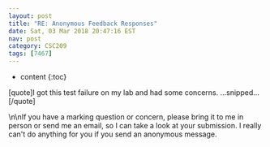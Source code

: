 ```yaml
---
layout: post
title: "RE: Anonymous Feedback Responses"
date: Sat, 03 Mar 2018 20:47:16 EST
nav: post
category: CSC209
tags: [7467]
---
```


* content
{:toc}

[quote]I got this test failure on my lab and had some concerns. ...snipped...[/quote]
<!-- more -->
<p>\n\nIf you have a marking question or concern, please bring it to me in person or send me an email, so I can take a look at your submission. I really can't do anything for you if you send an anonymous message.</p>
